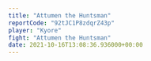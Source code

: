 ```yaml
---
title: "Attumen the Huntsman"
reportCode: "92tJC1P8zdqrZ43p"
player: "Kyore"
fight: "Attumen the Huntsman"
date: 2021-10-16T13:08:36.936000+00:00
---
```


